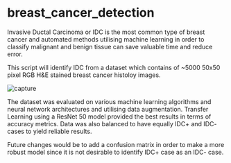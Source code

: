 # breast_cancer_detection

Invasive Ductal Carcinoma or IDC is the most common type of breast cancer and automated methods utilising machine learning in order to classify malignant and benign tissue can save valuable time and reduce error.

This script will identify IDC from a dataset which contains of ~5000 50x50 pixel RGB H&E stained breast cancer histoloy images.

![capture](https://user-images.githubusercontent.com/45611232/50668284-0b3e9680-0f8c-11e9-94fe-e80007ee6253.PNG)

The dataset was evaluated on various machine learning algorithms and neural network architectures and utilising data augmentation. Transfer Learning using a ResNet 50 model provided the best results in terms of accuracy metrics. Data was also balanced to have equally IDC+ and IDC- cases to yield reliable results.

Future changes would be to add a confusion matrix in order to make a more robust model since it is not desirable to identify IDC+ case as an IDC- case.

